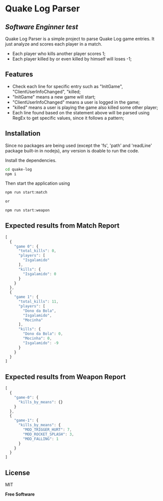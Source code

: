 # Quake Log Parser
## _Software Enginner test_

Quake Log Parser is a simple project to parse Quake Log game entries. It just analyze and scores each player in a match.

- Each player who kills another player scores 1;
- Each player killed by <world> or even killed by himself will loses -1;

## Features

- Check each line for specific entry such as "InitGame", "ClientUserInfoChanged", "killed;
- "InitGame" means a new game will start;
- "ClientUserInfoChanged" means a user is logged in the game;
- "killed" means a user is playing the game also killed some other player;
- Each line found based on the statement above will be parsed using RegEx to get specific values, since it follows a pattern;

## Installation

Since no packages are being used (except the 'fs', 'path' and 'readLine' package built-in in nodejs), any version is doable to run the code.

Install the dependencies.

```sh
cd quake-log
npm i
```

Then start the application using

```sh
npm run start:match

or

npm run start:weapon
```

## Expected results from Match Report

```javascript
[
  {
    "game 0": {
      "total_kills": 0,
      "players": [
        "Isgalamido"
      ],
      "kills": {
        "Isgalamido": 0
      }
    }
  },
  {
    "game 1": {
      "total_kills": 11,
      "players": [
        "Dono da Bola",
        "Isgalamido",
        "Mocinha"
      ],
      "kills": {
        "Dono da Bola": 0,
        "Mocinha": 0,
        "Isgalamido": -9
      }
    }
  }
]
```

## Expected results from Weapon Report

```javascript
[
  {
    "game-0": {
      "kills_by_means": {}
    }
  },
  {
    "game-1": {
      "kills_by_means": {
        "MOD_TRIGGER_HURT": 7,
        "MOD_ROCKET_SPLASH": 3,
        "MOD_FALLING": 1
      }
    }
  }
]
```

## License

MIT

**Free Software**
